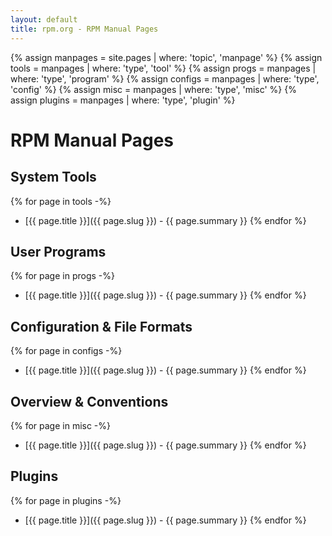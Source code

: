 ```yaml
---
layout: default
title: rpm.org - RPM Manual Pages
---
```


{% assign manpages = site.pages | where: 'topic', 'manpage' %}
{% assign tools = manpages      | where: 'type', 'tool' %}
{% assign progs = manpages      | where: 'type', 'program' %}
{% assign configs = manpages    | where: 'type', 'config' %}
{% assign misc = manpages       | where: 'type', 'misc' %}
{% assign plugins = manpages    | where: 'type', 'plugin' %}

# RPM Manual Pages

## System Tools

{% for page in tools -%}
- [{{ page.title }}]({{ page.slug }}) - {{ page.summary }}
{% endfor %}

## User Programs

{% for page in progs -%}
- [{{ page.title }}]({{ page.slug }}) - {{ page.summary }}
{% endfor %}

## Configuration & File Formats

{% for page in configs -%}
- [{{ page.title }}]({{ page.slug }}) - {{ page.summary }}
{% endfor %}

## Overview & Conventions

{% for page in misc -%}
- [{{ page.title }}]({{ page.slug }}) - {{ page.summary }}
{% endfor %}

## Plugins

{% for page in plugins -%}
- [{{ page.title }}]({{ page.slug }}) - {{ page.summary }}
{% endfor %}
